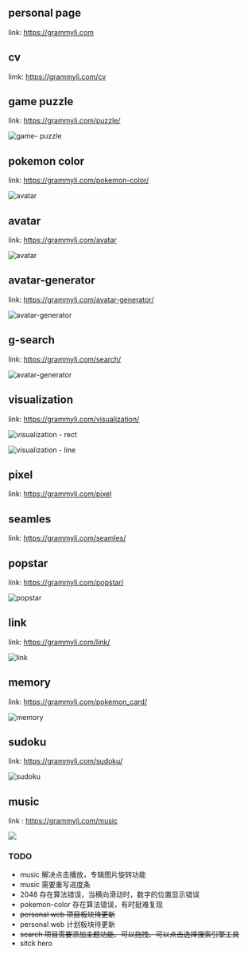 <!--
 * @Author: your name
 * @Date: 2021-09-10 13:05:29
 * @LastEditTime: 2021-11-18 12:14:53
 * @LastEditors: Please set LastEditors
 * @Description: In User Settings Edit
 * @FilePath: /grammyli/README.md
-->
## personal page

link: https://grammyli.com

## cv

limk: https://grammyli.com/cv
## game puzzle

link:  https://grammyli.com/puzzle/

![game- puzzle](./%20img/image-20211014122031997.png)


## pokemon color

link: https://grammyli.com/pokemon-color/

![avatar](./%20img/pokemon-color.png)

## avatar

link: https://grammyli.com/avatar

![avatar](./%20img/image-20211013201952277.png)

## avatar-generator

link: https://grammyli.com/avatar-generator/

![avatar-generator](./%20img/image-20211013202009264.png)

## g-search

link: https://grammyli.com/search/

![avatar-generator](./search/img/jptu-6ab287015dab.png)

 
## visualization

link:  https://grammyli.com/visualization/

![visualization - rect](./%20img/image-20211014122052819.png)

![visualization - line](./%20img/image-20211014122207704.png)

## pixel

link: https://grammyli.com/pixel

## seamles

link: https://grammyli.com/seamles/

## popstar

link: https://grammyli.com/popstar/

![popstar](./%20img/popstar.png)

## link

link: https://grammyli.com/link/

![link](./%20img/link.png)

## memory

link: https://grammyli.com/pokemon_card/

![memory](./%20img/memory.png)
## sudoku

link:  https://grammyli.com/sudoku/

![sudoku](./%20img/sudoku.png)


## music

link : https://grammyli.com/music


<img src="./img/../%20img/music.png">

### TODO

- music 解决点击播放，专辑图片旋转功能
- music 需要重写进度条
- 2048 存在算法错误，当横向滑动时，数字的位置显示错误
- pokemon-color 存在算法错误，有时挺难复现
- ~~personal web 项目板块待更新~~
- personal web 计划板块待更新
- ~~search 项目需要添加主题功能、可以拖拽、可以点击选择搜索引擎工具~~
- sitck hero